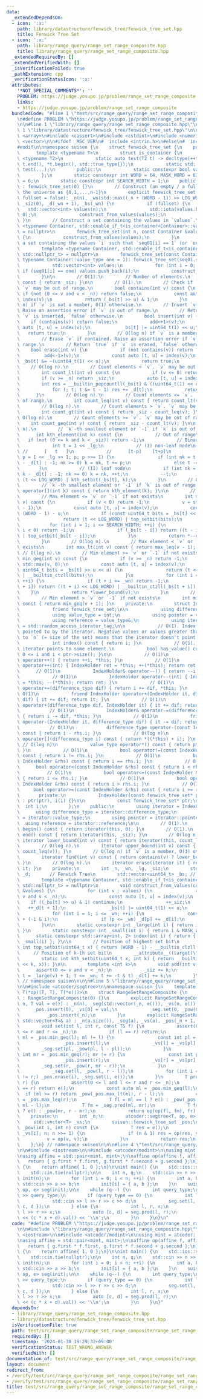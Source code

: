 ```yaml
---
data:
  _extendedDependsOn:
  - icon: ':x:'
    path: library/datastructure/fenwick_tree/fenwick_tree_set.hpp
    title: Fenwick Tree Set
  - icon: ':x:'
    path: library/range_query/range_set_range_composite.hpp
    title: library/range_query/range_set_range_composite.hpp
  _extendedRequiredBy: []
  _extendedVerifiedWith: []
  _isVerificationFailed: true
  _pathExtension: cpp
  _verificationStatusIcon: ':x:'
  attributes:
    '*NOT_SPECIAL_COMMENTS*': ''
    PROBLEM: https://judge.yosupo.jp/problem/range_set_range_composite
    links:
    - https://judge.yosupo.jp/problem/range_set_range_composite
  bundledCode: "#line 1 \"test/src/range_query/range_set_range_composite/range_set_range_composite.test.cpp\"\
    \n#define PROBLEM \"https://judge.yosupo.jp/problem/range_set_range_composite\"\
    \n\n#line 1 \"library/range_query/range_set_range_composite.hpp\"\n\n\n\n#line\
    \ 1 \"library/datastructure/fenwick_tree/fenwick_tree_set.hpp\"\n\n\n\n#include\
    \ <array>\n#include <cassert>\n#include <cstdint>\n#include <numeric>\n#include\
    \ <vector>\n\n#ifdef _MSC_VER\n#  include <intrin.h>\n#else\n#  include <x86intrin.h>\n\
    #endif\n\nnamespace suisen {\n    struct fenwick_tree_set {\n    private:\n  \
    \      template <typename T>\n        struct is_container {\n            template\
    \ <typename T2>\n            static auto test(T2 t) -> decltype(++t.begin() !=\
    \ t.end(), *t.begin(), std::true_type{});\n            static std::false_type\
    \ test(...);\n        public:\n            static constexpr bool value = decltype(test(std::declval<T>()))::value;\n\
    \        };\n        static constexpr int WORD = 64, MASK_WORD = 63, LOG_WORD\
    \ = 6;\n        static constexpr int SEARCH_WIDTH = 1;\n    public:\n        fenwick_tree_set()\
    \ : fenwick_tree_set(0) {}\n        // Construct (an empty / a full) set and set\
    \ the universe as {0,1,...,n-1}\n        explicit fenwick_tree_set(int n, bool\
    \ fullset = false): _n(n), _wn(std::max((_n + (WORD - 1)) >> LOG_WORD, 1)), _lg(top_setbit(_wn)),\
    \ _siz(0), _d(_wn + 1), _bs(_wn) {\n            if (fullset) {\n             \
    \   std::vector<int> values(n);\n                std::iota(values.begin(), values.end(),\
    \ 0);\n                construct_from_values(values);\n            }\n       \
    \ }\n        // Construct a set containing the values in `values`.\n        template\
    \ <typename Container, std::enable_if_t<is_container<Container>::value, std::nullptr_t>\
    \ = nullptr>\n        fenwick_tree_set(int n, const Container &values): fenwick_tree_set(n)\
    \ {\n            construct_from_values(values);\n        }\n        // Construct\
    \ a set containing the values `i` such that `seq01[i] == 1` (or `one` you give).\n\
    \        template <typename Container, std::enable_if_t<is_container<Container>::value,\
    \ std::nullptr_t> = nullptr>\n        fenwick_tree_set(const Container &seq01,\
    \ typename Container::value_type one = 1): fenwick_tree_set(seq01.size()) {\n\
    \            std::vector<int> values;\n            for (int i = 0; i < _n; ++i)\
    \ if (seq01[i] == one) values.push_back(i);\n            construct_from_values(values);\n\
    \        }\n\n        // O(1).\n        // Number of elements.\n        int size()\
    \ const { return _siz; }\n\n        // O(1).\n        // Check if `v` is contained.\
    \ `v` may be out of range.\n        bool contains(int v) const {\n           \
    \ if (not (0 <= v and v < _n)) return false;\n            const auto [t, u] =\
    \ index(v);\n            return (_bs[t] >> u) & 1;\n        }\n        // O(log\
    \ n) if `v` is not a member, O(1) otherwise.\n        // Insert `v` if not contained.\
    \ Raise an assertion error if `v` is out of range.\n        // Return `true` if\
    \ `v` is inserted, `false` otherwise.\n        bool insert(int v) {\n        \
    \    if (contains(v)) return false;\n            add<+1>(v);\n            const\
    \ auto [t, u] = index(v);\n            _bs[t] |= uint64_t(1) << u;\n         \
    \   return true;\n        }\n        // O(log n) if `v` is a member, O(1) otherwise.\n\
    \        // Erase `v` if contained. Raise an assertion error if `v` is out of\
    \ range.\n        // Return `true` if `v` is erased, `false` otherwise.\n    \
    \    bool erase(int v) {\n            if (not contains(v)) return false;\n   \
    \         add<-1>(v);\n            const auto [t, u] = index(v);\n           \
    \ _bs[t] &= ~(uint64_t(1) << u);\n            return true;\n        }\n\n    \
    \    // O(log n).\n        // Count elements < `v`. `v` may be out of range.\n\
    \        int count_lt(int v) const {\n            if (v <= 0) return 0;\n    \
    \        if (v >= _n) return _siz;\n            auto [t, u] = index(v);\n    \
    \        int res = __builtin_popcountll(_bs[t] & ((uint64_t(1) << u) - 1));\n\
    \            for (; t; t &= t - 1) res += _d[t];\n            return res;\n  \
    \      }\n        // O(log n).\n        // Count elements <= `v`. `v` may be out\
    \ of range.\n        int count_leq(int v) const { return count_lt(v + 1); }\n\
    \        // O(log n).\n        // Count elements > `v`. `v` may be out of range.\n\
    \        int count_gt(int v) const { return _siz - count_leq(v); }\n        //\
    \ O(log n).\n        // Count elements >= `v`. `v` may be out of range.\n    \
    \    int count_geq(int v) const { return _siz - count_lt(v); }\n\n        // O(log\
    \ n).\n        // `k`-th smallest element or `-1` if `k` is out of range.\n  \
    \      int kth_element(int k) const {\n            // Out of range\n         \
    \   if (not (0 <= k and k < _siz)) return -1;\n            // Binary search\n\
    \            int t = 1 << _lg;\n            // (I) non-leaf node\n           \
    \ //      [   t   ]\n            //      [t-p]    [t+p]\n            for (int\
    \ p = 1 << _lg >> 1; p; p >>= 1) {\n                if (int nk = t <= _wn ? k\
    \ - _d[t] : -1; nk >= 0) k = nk, t += p;\n                else t -= p;\n     \
    \       }\n            // (II) leaf node\n            if (int nk = t <= _wn ?\
    \ k - _d[t] : -1; nk >= 0) k = nk, ++t;\n            --t;\n            return\
    \ (t << LOG_WORD) | kth_setbit(_bs[t], k);\n        }\n        // O(log n).\n\
    \        // `k`-th smallest element or `-1` if `k` is out of range.\n        int\
    \ operator[](int k) const { return kth_element(k); }\n\n        // O(log n).\n\
    \        // Max element <= `v` or `-1` if not exists\n        int max_leq(int\
    \ v) const {\n            if (v < 0) return -1;\n            v = std::min(v, _n\
    \ - 1);\n            const auto [t, u] = index(v);\n            const int lz =\
    \ (WORD - 1) - u;\n            if (const uint64_t bits = _bs[t] << lz >> lz) {\n\
    \                return (t << LOG_WORD) | top_setbit(bits);\n            }\n \
    \           for (int i = 1; i <= SEARCH_WIDTH; ++i) {\n                if (t -\
    \ i < 0) return -1;\n                if (_bs[t - i]) return ((t - i) << LOG_WORD)\
    \ | top_setbit(_bs[t - i]);\n            }\n            return *--upper_bound(v);\n\
    \        }\n        // O(log n).\n        // Max element < `v` or `-1` if not\
    \ exists\n        int max_lt(int v) const { return max_leq(v - 1); }\n       \
    \ // O(log n).\n        // Min element >= `v` or `-1` if not exists\n        int\
    \ min_geq(int v) const {\n            if (v >= _n) return -1;\n            v =\
    \ std::max(v, 0);\n            const auto [t, u] = index(v);\n            if (const\
    \ uint64_t bits = _bs[t] >> u << u) {\n                return (t << LOG_WORD)\
    \ | __builtin_ctzll(bits);\n            }\n            for (int i = 1; i <= SEARCH_WIDTH;\
    \ ++i) {\n                if (t + i >= _wn) return -1;\n                if (_bs[t\
    \ + i]) return ((t + i) << LOG_WORD) | __builtin_ctzll(_bs[t + i]);\n        \
    \    }\n            return *lower_bound(v);\n        }\n        // O(log n).\n\
    \        // Min element > `v` or `-1` if not exists\n        int min_gt(int v)\
    \ const { return min_geq(v + 1); }\n    private:\n        struct IndexHolder {\n\
    \            friend fenwick_tree_set;\n\n            using difference_type = int;\n\
    \            using value_type = int;\n            using pointer = value_type*;\n\
    \            using reference = value_type&;\n            using iterator_category\
    \ = std::random_access_iterator_tag;\n\n            // O(1). Index of the element\
    \ pointed to by the iterator. Negative values or values greater than or equal\
    \ to `n` (= size of the set) means that the iterator doesn't point to any element.\n\
    \            int index() const { return i; }\n            // O(1). Check if the\
    \ iterator points to some element.\n            bool has_value() const { return\
    \ 0 <= i and i < ptr->size(); }\n\n            // O(1)\n            IndexHolder&\
    \ operator++() { return ++i, *this; }\n            // O(1)\n            IndexHolder\
    \ operator++(int) { IndexHolder ret = *this; ++(*this); return ret; }\n      \
    \      // O(1)\n            IndexHolder& operator--() { return --i, *this; }\n\
    \            // O(1)\n            IndexHolder operator--(int) { IndexHolder ret\
    \ = *this; --(*this); return ret; }\n            // O(1)\n            IndexHolder&\
    \ operator+=(difference_type dif) { return i += dif, *this; }\n            //\
    \ O(1)\n            friend IndexHolder operator+(IndexHolder it, difference_type\
    \ dif) { it += dif; return it; }\n            // O(1)\n            friend IndexHolder\
    \ operator+(difference_type dif, IndexHolder it) { it += dif; return it; }\n \
    \           // O(1)\n            IndexHolder& operator-=(difference_type dif)\
    \ { return i -= dif, *this; }\n            // O(1)\n            friend IndexHolder\
    \ operator-(IndexHolder it, difference_type dif) { it -= dif; return it; }\n \
    \           // O(1)\n            difference_type operator-(const IndexHolder &rhs)\
    \ const { return i - rhs.i; }\n            // O(log n)\n            value_type\
    \ operator[](difference_type i) const { return *((*this) + i); }\n           \
    \ // O(log n)\n            value_type operator*() const { return ptr->kth_element(i);\
    \ }\n            // O(1)\n            bool operator!=(const IndexHolder &rhs)\
    \ const { return i != rhs.i; }\n            // O(1)\n            bool operator==(const\
    \ IndexHolder &rhs) const { return i == rhs.i; }\n            // O(1)\n      \
    \      bool operator<(const IndexHolder &rhs) const { return i < rhs.i; }\n  \
    \          // O(1)\n            bool operator<=(const IndexHolder &rhs) const\
    \ { return i <= rhs.i; }\n            // O(1)\n            bool operator>(const\
    \ IndexHolder &rhs) const { return i > rhs.i; }\n            // O(1)\n       \
    \     bool operator>=(const IndexHolder &rhs) const { return i >= rhs.i; }\n \
    \       private:\n            IndexHolder(const fenwick_tree_set* ptr, int i)\
    \ : ptr(ptr), i(i) {}\n\n            const fenwick_tree_set* ptr;\n          \
    \  int i;\n        };\n    public:\n        using iterator = IndexHolder;\n  \
    \      using difference_type = iterator::difference_type;\n        using value_type\
    \ = iterator::value_type;\n        using pointer = iterator::pointer;\n      \
    \  using reference = iterator::reference;\n\n        // O(1).\n        iterator\
    \ begin() const { return iterator(this, 0); }\n        // O(1).\n        iterator\
    \ end() const { return iterator(this, _siz); }\n        // O(log n).\n       \
    \ iterator lower_bound(int v) const { return iterator(this, count_lt(v)); }\n\
    \        // O(log n).\n        iterator upper_bound(int v) const { return iterator(this,\
    \ count_leq(v)); }\n        // O(log n) if `v` is a member, O(1) otherwise.\n\
    \        iterator find(int v) const { return contains(v) ? lower_bound(v) : end();\
    \ }\n        // O(log n).\n        iterator erase(iterator it) { return erase(*it),\
    \ it; }\n    private:\n        int _n, _wn, _lg, _siz;\n        std::vector<int>\
    \ _d;       // Fenwick Tree\n        std::vector<uint64_t> _bs; // Bitset\n\n\
    \        template <typename Container, std::enable_if_t<is_container<Container>::value,\
    \ std::nullptr_t> = nullptr>\n        void construct_from_values(const Container\
    \ &values) {\n            for (int v : values) {\n                assert(0 <=\
    \ v and v < _n);\n                const auto [t, u] = index(v);\n            \
    \    if ((_bs[t] >> u) & 1) continue;\n                ++_siz;\n             \
    \   ++_d[t + 1];\n                _bs[t] |= uint64_t(1) << u;\n            }\n\
    \            for (int i = 1; i <= _wn; ++i) {\n                const int p = i\
    \ + (-i & i);\n                if (p <= _wn) _d[p] += _d[i];\n            }\n\
    \        }\n\n        static constexpr int _large(int i) { return i >> LOG_WORD;\
    \ }\n        static constexpr int _small(int i) { return i & MASK_WORD; }\n  \
    \      static constexpr std::array<int, 2> index(int i) { return { _large(i),\
    \ _small(i) }; }\n\n        // Position of highest set bit\n        static constexpr\
    \ int top_setbit(uint64_t x) { return (WORD - 1) - __builtin_clzll(x); }\n   \
    \     // Position of k-th set bit\n        __attribute__((target(\"bmi2\")))\n\
    \        static int kth_setbit(uint64_t x, int k) { return __builtin_ctzll(_pdep_u64(uint64_t(1)\
    \ << k, x)); }\n\n        template <int k>\n        void add(int v) {\n      \
    \      assert(0 <= v and v < _n);\n            _siz += k;\n            for (int\
    \ t = _large(v) + 1; t <= _wn; t += -t & t) _d[t] += k;\n        }\n    };\n}\
    \ // namespace suisen\n\n\n#line 5 \"library/range_query/range_set_range_composite.hpp\"\
    \n\n#include <atcoder/segtree>\n\nnamespace suisen {\n    template <typename T,\
    \ T(*op)(T, T), T(*e)()>\n    struct RangeSetRangeComposite {\n        RangeSetRangeComposite()\
    \ : RangeSetRangeComposite(0) {}\n        explicit RangeSetRangeComposite(int\
    \ n, T val = e()) : _n(n), _seg(std::vector(_n, e())), _vs(n, e()) {\n       \
    \     _pos.insert(0), _vs[0] = val;\n            _seg.set(0, _pow(0, n));\n  \
    \          _pos.insert(_n);\n        }\n        explicit RangeSetRangeComposite(const\
    \ std::vector<T>& a) : _n(a.size()), _seg(a), _vs(a), _pos(_n + 1, true) {}\n\n\
    \        void set(int l, int r, const T& f) {\n            assert(0 <= l and l\
    \ <= r and r <= _n);\n            if (l == r) return;\n            if (const int\
    \ ml = _pos.min_geq(l); ml != l) {\n                const int pl = _pos.max_lt(ml);\n\
    \                _pos.insert(l);\n                _vs[l] = _vs[pl];\n        \
    \        _seg.set(pl, _pow(pl, l - pl));\n            }\n            if (const\
    \ int mr = _pos.min_geq(r); mr != r) {\n                const int pr = _pos.max_lt(mr);\n\
    \                _pos.insert(r);\n                _vs[r] = _vs[pr];\n        \
    \        _seg.set(r, _pow(r, mr - r));\n            }\n            _vs[l] = f;\n\
    \            _seg.set(l, _pow(l, r - l));\n            for (int i = l; (i = _pos.min_gt(i))\
    \ != r;) _pos.erase(i), _seg.set(i, e());\n        }\n        T prod(int l, int\
    \ r) {\n            assert(0 <= l and l <= r and r <= _n);\n            if (l\
    \ == r) return e();\n            const auto ml = _pos.min_geq(l);\n          \
    \  if (ml >= r) return _pow(_pos.max_lt(ml), r - l);\n            const int mr\
    \ = _pos.max_leq(r);\n            T fl = ml == l ? e() : _pow(_pos.max_lt(ml),\
    \ ml - l);\n            T fm = _seg.prod(ml, mr);\n            T fr = mr == r\
    \ ? e() : _pow(mr, r - mr);\n            return op(op(fl, fm), fr);\n        }\n\
    \    private:\n        int _n;\n        atcoder::segtree<T, op, e> _seg;\n   \
    \     std::vector<T> _vs;\n        suisen::fenwick_tree_set _pos;\n\n        T\
    \ _pow(int i, int n) const {\n            T res = e();\n            for (T v =\
    \ _vs[i]; n; n >>= 1) {\n                if (n & 1) res = op(res, v);\n      \
    \          v = op(v, v);\n            }\n            return res;\n        }\n\
    \    };\n} // namespace suisen\n\n\n#line 4 \"test/src/range_query/range_set_range_composite/range_set_range_composite.test.cpp\"\
    \n\n#include <iostream>\n\n#include <atcoder/modint>\n\nusing mint = atcoder::modint998244353;\n\
    \nusing affine = std::pair<mint, mint>;\n\naffine op(affine f, affine g) {\n \
    \   return { g.first * f.first, g.first * f.second + g.second };\n}\naffine e()\
    \ {\n    return affine{ 1, 0 };\n}\n\nint main() {\n    std::ios::sync_with_stdio(false);\n\
    \    std::cin.tie(nullptr);\n\n    int n, q;\n    std::cin >> n >> q;\n\n    std::vector<affine>\
    \ init(n);\n        for (int i = 0; i < n; ++i) {\n        int a, b;\n       \
    \ std::cin >> a >> b;\n        init[i] = { a, b };\n    }\n    suisen::RangeSetRangeComposite<affine,\
    \ op, e> seg(init);\n\n    while (q--) {\n        int query_type;\n        std::cin\
    \ >> query_type;\n        if (query_type == 0) {\n            int l, r, c, d;\n\
    \            std::cin >> l >> r >> c >> d;\n            seg.set(l, r, affine{\
    \ c, d });\n        } else {\n            int l, r, x;\n            std::cin >>\
    \ l >> r >> x;\n            auto [c, d] = seg.prod(l, r);\n            std::cout\
    \ << (c * x + d).val() << '\\n';\n        }\n    }\n}\n"
  code: "#define PROBLEM \"https://judge.yosupo.jp/problem/range_set_range_composite\"\
    \n\n#include \"library/range_query/range_set_range_composite.hpp\"\n\n#include\
    \ <iostream>\n\n#include <atcoder/modint>\n\nusing mint = atcoder::modint998244353;\n\
    \nusing affine = std::pair<mint, mint>;\n\naffine op(affine f, affine g) {\n \
    \   return { g.first * f.first, g.first * f.second + g.second };\n}\naffine e()\
    \ {\n    return affine{ 1, 0 };\n}\n\nint main() {\n    std::ios::sync_with_stdio(false);\n\
    \    std::cin.tie(nullptr);\n\n    int n, q;\n    std::cin >> n >> q;\n\n    std::vector<affine>\
    \ init(n);\n        for (int i = 0; i < n; ++i) {\n        int a, b;\n       \
    \ std::cin >> a >> b;\n        init[i] = { a, b };\n    }\n    suisen::RangeSetRangeComposite<affine,\
    \ op, e> seg(init);\n\n    while (q--) {\n        int query_type;\n        std::cin\
    \ >> query_type;\n        if (query_type == 0) {\n            int l, r, c, d;\n\
    \            std::cin >> l >> r >> c >> d;\n            seg.set(l, r, affine{\
    \ c, d });\n        } else {\n            int l, r, x;\n            std::cin >>\
    \ l >> r >> x;\n            auto [c, d] = seg.prod(l, r);\n            std::cout\
    \ << (c * x + d).val() << '\\n';\n        }\n    }\n}"
  dependsOn:
  - library/range_query/range_set_range_composite.hpp
  - library/datastructure/fenwick_tree/fenwick_tree_set.hpp
  isVerificationFile: true
  path: test/src/range_query/range_set_range_composite/range_set_range_composite.test.cpp
  requiredBy: []
  timestamp: '2024-01-30 19:29:32+09:00'
  verificationStatus: TEST_WRONG_ANSWER
  verifiedWith: []
documentation_of: test/src/range_query/range_set_range_composite/range_set_range_composite.test.cpp
layout: document
redirect_from:
- /verify/test/src/range_query/range_set_range_composite/range_set_range_composite.test.cpp
- /verify/test/src/range_query/range_set_range_composite/range_set_range_composite.test.cpp.html
title: test/src/range_query/range_set_range_composite/range_set_range_composite.test.cpp
---
```

